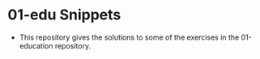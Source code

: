 # 01-edu Snippets

- This repository gives the solutions to some of the exercises in the 01-education repository.
